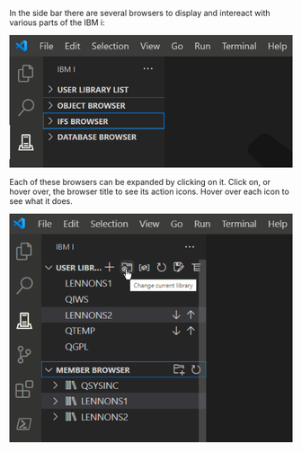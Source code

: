 In the side bar there are several browsers to display and intereact with various parts of the IBM i:

![Browsers](../../assets/Browser_01.png)

Each of these browsers can be expanded by clicking on it. Click on, or hover over, the browser title to see its action icons. Hover over each icon to see what it does.

![Browser icons](../../assets/Browser_02.png)